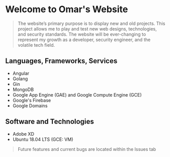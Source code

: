 # Welcome to Omar's Website
> The website’s primary purpose is to display new and old projects. This project allows me to play and test new web designs, technologies, and security standards. The website will be ever-changing to represent my growth as a developer, security engineer, and the volatile tech field. 

## Languages, Frameworks, Services
- Angular 
- Golang
- Gin
- MongoDB
- Google App Engine (GAE) and Google Compute Engine (GCE)
- Google's Firebase
- Google Domains

## 	Software and Technologies
- Adobe XD
- Ubuntu 18.04 LTS (GCE: VM)

> Future features and current bugs are located within the Issues tab
